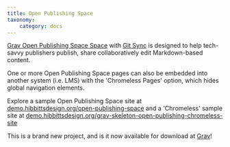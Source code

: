 ```yaml
---
title: Open Publishing Space
taxonomy:
    category: docs
---
```


[Grav Open Publishing Space Space](https://github.com/hibbitts-design/grav-skeleton-open-publishing-space) with [Git Sync](https://github.com/trilbymedia/grav-plugin-git-sync) is designed to help tech-savvy publishers publish, share collaboratively edit Markdown-based content.

One or more Open Publishing Space pages can also be embedded into another system (i.e. LMS) with the 'Chromeless Pages' option, which hides global navigation elements.

Explore a sample Open Publishing Space site at [demo.hibbittsdesign.org/open-publishing-space](http://demo.hibbittsdesign.org/grav-open-publishing/) and a 'Chromeless' sample site at [demo.hibbittsdesign.org/grav-skeleton-open-publishing-chromeless-site](http://demo.hibbittsdesign.org/grav-skeleton-open-publishing-chromeless-site/)

This is a brand new project, and is it now available for download at [Grav](http://getgrav.org)!
